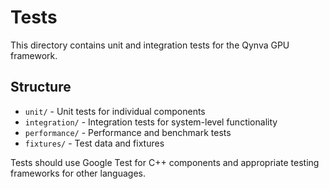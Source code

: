 # Tests

This directory contains unit and integration tests for the Qynva GPU framework.

## Structure

- `unit/` - Unit tests for individual components
- `integration/` - Integration tests for system-level functionality
- `performance/` - Performance and benchmark tests
- `fixtures/` - Test data and fixtures

Tests should use Google Test for C++ components and appropriate testing frameworks for other languages.